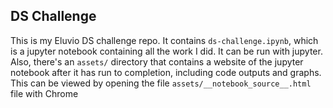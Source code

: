 ## DS Challenge

This is my Eluvio DS challenge repo. It contains `ds-challenge.ipynb`, which is a jupyter notebook containing all the work I did. It can be run with jupyter. Also, there's an `assets/` directory that contains a website of the jupyter notebook after it has run to completion, including code outputs and graphs. This can be viewed by opening the file `assets/__notebook_source__.html` file with Chrome
